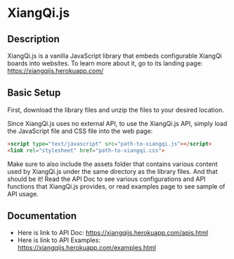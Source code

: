 # XiangQi.js

## Description

XiangQi.js is a vanilla JavaScript library that embeds configurable 
XiangQi boards into websites. To learn more about it, go to its
landing page:
https://xiangqijs.herokuapp.com/

## Basic Setup

First, download the library files and unzip the files to
your desired location.
 
Since XiangQi.js uses no external API, to use the XiangQi.js API, 
simply load the JavaScript file and CSS file into the web page:
```html
<script type="text/javascript" src="path-to-xiangqi.js"></script>
<link rel="stylesheet" href="path-to-xiangqi.css">
```

Make sure to also include the assets folder that contains various content used
by XiangQi.js under the same directory as the library files. And that should be it!
Read the API Doc to see various configurations and API
functions that XiangQi.js provides, or read examples page to see sample of API usage.


## Documentation

- Here is link to API Doc: https://xiangqijs.herokuapp.com/apis.html
- Here is link to API Examples: https://xiangqijs.herokuapp.com/examples.html
